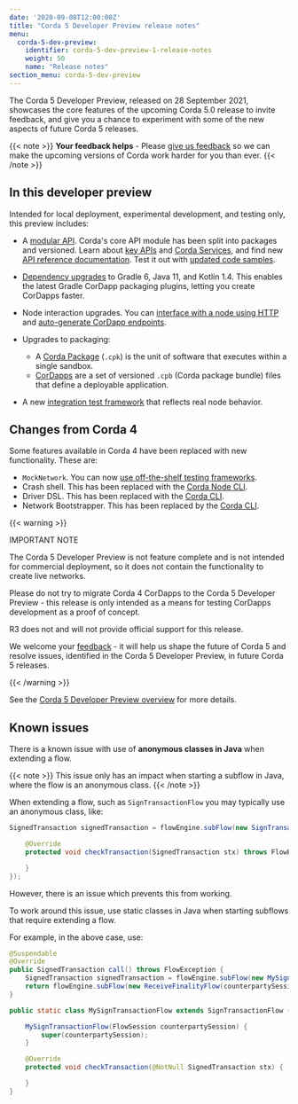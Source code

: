 ```yaml
---
date: '2020-09-08T12:00:00Z'
title: "Corda 5 Developer Preview release notes"
menu:
  corda-5-dev-preview:
    identifier: corda-5-dev-preview-1-release-notes
    weight: 50
    name: "Release notes"
section_menu: corda-5-dev-preview
---
```


The Corda 5 Developer Preview, released on 28 September 2021, showcases the core features of the upcoming Corda 5.0 release to invite feedback, and give you a chance to experiment with some of the new aspects of future Corda 5 releases.

{{< note >}}
**Your feedback helps** -
Please [give us feedback](https://r3dev.zendesk.com/hc/en-us/requests/new) so we can make the upcoming versions of Corda work harder for you than ever.
{{< /note >}}

## In this developer preview

Intended for local deployment, experimental development, and testing only, this preview includes:

- A [modular API](../../../../en/api-ref.html). Corda's core API module has been split into packages and versioned. Learn about [key APIs](../../../../en/platform/corda/5.0-dev-preview-1/cordapps/overview.md) and [Corda Services](../../../../en/platform/corda/5.0-dev-preview-1/cordapps/corda-services/overview.md), and find new [API reference documentation](../../../../en/api-ref.html). Test it out with [updated code samples](../../../../en/samples.html).

- [Dependency upgrades](../../../../en/platform/corda/5.0-dev-preview-1/getting-started/prerequisites.md) to Gradle 6, Java 11, and Kotlin 1.4. This enables the latest Gradle CorDapp packaging plugins, letting you create CorDapps faster.

- Node interaction upgrades. You can [interface with a node using HTTP](../../../../en/platform/corda/5.0-dev-preview-1/nodes/operating/operating-nodes-homepage.md) and [auto-generate CorDapp endpoints](../../../../en/platform/corda/5.0-dev-preview-1/nodes/operating/openapi.md).

- Upgrades to packaging:
  - A [Corda Package](../../../../en/platform/corda/5.0-dev-preview-1/packaging/overview.html#corda-package-files) (`.cpk`) is the unit of software that executes within a single sandbox.
  - [CorDapps](../../../../en/platform/corda/5.0-dev-preview-1/packaging/overview.html#corda-package-bundles) are a set of versioned `.cpb` (Corda package bundle) files that define a deployable application.

- A new [integration test framework](../../../../en/platform/corda/5.0-dev-preview-1/cordapps/integration-tests.md) that reflects real node behavior.

## Changes from Corda 4

Some features available in Corda 4 have been replaced with new functionality. These are:

- `MockNetwork`. You can now [use off-the-shelf testing frameworks](../../../../en/platform/corda/5.0-dev-preview-1/cordapps/integration-tests.md).
- Crash shell. This has been replaced with the [Corda Node CLI](../../../../en/platform/corda/5.0-dev-preview-1/nodes/operating/cli-curl/cli-curl.md).
- Driver DSL. This has been replaced with the [Corda CLI](../../../../en/platform/corda/5.0-dev-preview-1/corda-cli/overview.md).
- Network Bootstrapper. This has been replaced by the [Corda CLI](../../../../en/platform/corda/5.0-dev-preview-1/corda-cli/overview.md).

{{< warning >}}

IMPORTANT NOTE

The Corda 5 Developer Preview is not feature complete and is not intended for commercial deployment, so it does not contain the functionality to create live networks.

Please do not try to migrate Corda 4 CorDapps to the Corda 5 Developer Preview - this release is only intended as a means for testing CorDapps development as a proof of concept.

R3 does not and will not provide official support for this release.

We welcome your [feedback](https://r3dev.zendesk.com/hc/en-us/requests/new) - it will help us shape the future of Corda 5 and resolve issues, identified in the Corda 5 Developer Preview, in future Corda 5 releases.

{{< /warning >}}

See the [Corda 5 Developer Preview overview](../../../../en/platform/corda/5.0-dev-preview-1.html) for more details.

## Known issues

There is a known issue with use of **anonymous classes in Java** when extending a flow.

{{< note >}}
This issue only has an impact when starting a subflow in Java, where the flow is an anonymous class.
{{< /note >}}

When extending a flow, such as `SignTransactionFlow` you may typically use an anonymous class, like:

```Java
SignedTransaction signedTransaction = flowEngine.subFlow(new SignTransactionFlow(counterpartySession) {

    @Override
    protected void checkTransaction(SignedTransaction stx) throws FlowException {

    }
});
```
However, there is an issue which prevents this from working.


To work around this issue, use static classes in Java when starting subflows that require extending a flow.

For example, in the above case, use:

```Java
@Suspendable
@Override
public SignedTransaction call() throws FlowException {
    SignedTransaction signedTransaction = flowEngine.subFlow(new MySignTransactionFlow(counterpartySession));
    return flowEngine.subFlow(new ReceiveFinalityFlow(counterpartySession, signedTransaction.getId()));
}

public static class MySignTransactionFlow extends SignTransactionFlow {

    MySignTransactionFlow(FlowSession counterpartySession) {
        super(counterpartySession);
    }

    @Override
    protected void checkTransaction(@NotNull SignedTransaction stx) {

    }
}
```
